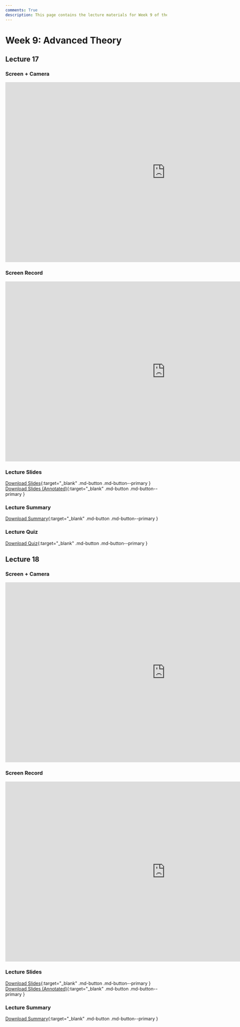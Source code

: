```yaml
---
comments: True
description: This page contains the lecture materials for Week 9 of the Deep Reinforcement Learning course, including video recordings, slides, and summaries.
---
```


# Week 9: Advanced Theory	

## Lecture 17

### Screen + Camera

<iframe width="996" height="560" src="https://www.youtube.com/embed/RTCKjoM_ihs" title="YouTube video player" frameborder="0" allow="accelerometer; autoplay; clipboard-write; encrypted-media; gyroscope; picture-in-picture; web-share" referrerpolicy="strict-origin-when-cross-origin" allowfullscreen></iframe>

### Screen Record

<iframe width="996" height="560" src="https://www.youtube.com/embed/30fR-w5SC3w" title="YouTube video player" frameborder="0" allow="accelerometer; autoplay; clipboard-write; encrypted-media; gyroscope; picture-in-picture; web-share" referrerpolicy="strict-origin-when-cross-origin" allowfullscreen></iframe>

### Lecture Slides

<object class="pdf" 
        data="/assets/lectures/slides/Lecture_17.pdf"
        width="996"
        height="560"></object>


[Download Slides](/assets/lectures/slides/Lecture_17.pdf){:target="_blank" .md-button .md-button--primary }
[Download Slides (Annotated)](/assets/lectures/slides/Lecture_17_Annotated.pdf){:target="_blank" .md-button .md-button--primary }

### Lecture Summary

<object class="pdf" 
        data="/assets/lectures/summaries/Lecture_17_Summary.pdf"
        width="996"
        height="560">
</object>

[Download Summary](/assets/lectures/summaries/Lecture_17_Summary.pdf){:target="_blank" .md-button .md-button--primary }

### Lecture Quiz

<object class="pdf" 
        data="/assets/lectures/quizzes/Quiz_17___Solution.pdf"
        width="996"
        height="560">
</object>

[Download Quiz](/assets/lectures/quizzes/Quiz_17___Solution.pdf){:target="_blank" .md-button .md-button--primary }

## Lecture 18

### Screen + Camera

<iframe width="996" height="560" src="https://www.youtube.com/embed/so-j-rme97Q" title="YouTube video player" frameborder="0" allow="accelerometer; autoplay; clipboard-write; encrypted-media; gyroscope; picture-in-picture; web-share" referrerpolicy="strict-origin-when-cross-origin" allowfullscreen></iframe>

### Screen Record

<iframe width="996" height="560" src="https://www.youtube.com/embed/pf-O9mejzag" title="YouTube video player" frameborder="0" allow="accelerometer; autoplay; clipboard-write; encrypted-media; gyroscope; picture-in-picture; web-share" referrerpolicy="strict-origin-when-cross-origin" allowfullscreen></iframe>


### Lecture Slides

<object class="pdf" 
        data="/assets/lectures/slides/Lecture_18.pdf"
        width="996"
        height="560"></object>


[Download Slides](/assets/lectures/slides/Lecture_18.pdf){:target="_blank" .md-button .md-button--primary }
[Download Slides (Annotated)](/assets/lectures/slides/Lecture_18_Annotated.pdf){:target="_blank" .md-button .md-button--primary }

### Lecture Summary

<object class="pdf" 
        data="/assets/lectures/summaries/Lecture_18_Summary.pdf"
        width="996"
        height="560">
</object>

[Download Summary](/assets/lectures/summaries/Lecture_18_Summary.pdf){:target="_blank" .md-button .md-button--primary }